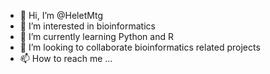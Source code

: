 - 👋 Hi, I’m @HeletMtg
- 👀 I’m interested in bioinformatics
- 🌱 I’m currently learning Python and R
- 💞️ I’m looking to collaborate bioinformatics related projects 
- 📫 How to reach me ...

<!---
HeletMtg/HeletMtg is a ✨ special ✨ repository because its `README.md` (this file) appears on your GitHub profile.
You can click the Preview link to take a look at your changes.
--->
